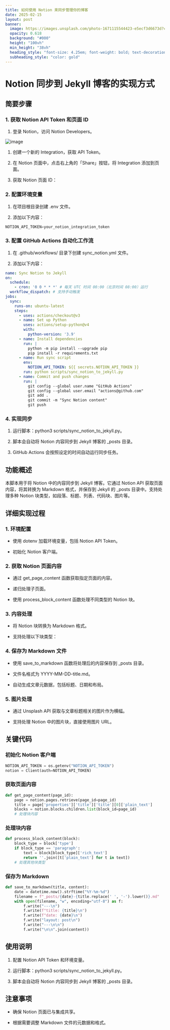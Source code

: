 ```yaml
---
title: 如何使用 Notion 来同步管理你的博客
date: 2025-02-15
layout: post
banner:
  image: https://images.unsplash.com/photo-1671115544423-e5ecf3d6673d?crop=entropy&cs=tinysrgb&fit=max&fm=jpg&ixid=M3w2OTIwMzJ8MHwxfHJhbmRvbXx8fHx8fHx8fDE3Mzk1OTM0NDd8&ixlib=rb-4.0.3&q=80&w=1080
  opacity: 0.618
  background: "#000"
  height: "100vh"
  min_height: "38vh"
  heading_style: "font-size: 4.25em; font-weight: bold; text-decoration: underline"
  subheading_style: "color: gold"
---
```


# Notion 同步到 Jekyll 博客的实现方式

## 简要步骤

### 1. 获取 Notion API Token 和页面 ID

1. 登录 Notion，访问 Notion Developers。

![image](https://prod-files-secure.s3.us-west-2.amazonaws.com/a7a0cc5a-89b9-4cda-8686-1fba0ca52f40/d19c1afe-dea5-4312-9333-786b0ba83054/image.png?X-Amz-Algorithm=AWS4-HMAC-SHA256&X-Amz-Content-Sha256=UNSIGNED-PAYLOAD&X-Amz-Credential=ASIAZI2LB466WSD7F2AQ%2F20250215%2Fus-west-2%2Fs3%2Faws4_request&X-Amz-Date=20250215T042407Z&X-Amz-Expires=3600&X-Amz-Security-Token=IQoJb3JpZ2luX2VjEBAaCXVzLXdlc3QtMiJGMEQCIA59Ids0OYfMWjx6QWaSRvLoDGvz5H2CpTi70rPZDUcTAiBsGywJYNbB%2B75Rm%2FL1oE%2BFlsCqmgGzJ%2FwYT4vre7UkgSr%2FAwg5EAAaDDYzNzQyMzE4MzgwNSIM%2BRfsBkJ6IClgpUoOKtwDTh0O0gktMgHUMGs7GTDMM5JNlrZmNKidTwV%2BzqFN%2FUtuci%2BNsiJ%2BYuLhwaZPdVqy6fYgjImxsFD5g0lA5yGokmsXMmL2qjlwpif6Ej8Bmg7fq4dGzV7sUFDfb3l7lTyvOT6FFveWVNwC9elz0gI2KryiaqplG5lzNzKnmNpkesRksfDRMJ1Jr8fTo4Rv6Z1EkW4TxcAZLdk7mLcaL4s%2B6naDGpCyLpK%2BOkoW3YTfT%2FZrzYn5MAMTPJMpLRmZ7g%2BKtinIk5L5h7ag7Owggz%2Fq0%2BIf%2FYjDEAhIW94nWgu9RC0IMN1o0wbcz2bKcGBH3bL%2F4GRTDj1KQNipHn%2BMnlPfHPa02alimWfAwxQfHX87crF0OfXHM0WshH4Fql%2FqkpUOczrVBudUIDLGWBIU32udjuQ8VSoIiYpp90xWs4QX2oImcofw1pmQu1sr4MnTPpbM2Nt61lACNnEESolllZJUzmxmtk6FZ3HwacHKb%2FHvJOaW1eR8pXNDzwCLqOywq%2F8JMw%2Bf0gcDLOxIQsbildthQ4bqUudw3jKJ%2BiarwPUjxQA8b1uqPa8IIp0zaoWqMIEBagK4JeYgBtehqydaj0J8dLgME5QlxGaaBpNOFDA6wa%2BpGmcFxtiv%2FOKG0CIwyrS%2FvQY6pgFctktfz%2BELuOBirUC8wEWGP%2BdcWce0slfiMU5oTy5Dgoy46pp2gWXaCL%2FPX4YnLaCeHjYLvlOFf1bPN9uKm7OcV6B4TDmrlVKsYTM64T2kUCfV0PJTRfxb4TxdrsHt0YcdIK%2Bp%2BmEw2udNatLnxQNpvrbmI92k0uqTGv7fHGc8Iu97VZvOwWHS%2BZn8%2BIf5%2FJEno6p16FSidh55LBJxEsG3IzmwoxmA&X-Amz-Signature=ff50658f3c6b5bf63909bafb48761c1c1650694fe643d3ff4dfee21145f60e5a&X-Amz-SignedHeaders=host&x-id=GetObject)

1. 创建一个新的 Integration，获取 API Token。

1. 在 Notion 页面中，点击右上角的「Share」按钮，将 Integration 添加到页面。

1. 获取 Notion 页面 ID：


### 2. 配置环境变量

1. 在项目根目录创建 .env 文件。

1. 添加以下内容：

```javascript
NOTION_API_TOKEN=your_notion_integration_token
```

### 3. 配置 GitHub Actions 自动化工作流

1. 在 .github/workflows/ 目录下创建 sync_notion.yml 文件。

1. 添加以下内容：

```yaml
name: Sync Notion to Jekyll
on:
  schedule:
    - cron: '0 0 * * *' # 每天 UTC 时间 00:00（北京时间 08:00）运行
  workflow_dispatch: # 支持手动触发
jobs:
  sync:
    runs-on: ubuntu-latest
    steps:
      - uses: actions/checkout@v3
      - name: Set up Python
        uses: actions/setup-python@v4
        with:
          python-version: '3.9'
      - name: Install dependencies
        run: |
          python -m pip install --upgrade pip
          pip install -r requirements.txt
      - name: Run sync script
        env:
          NOTION_API_TOKEN: ${{ secrets.NOTION_API_TOKEN }}
        run: python scripts/sync_notion_to_jekyll.py
      - name: Commit and push changes
        run: |
          git config --global user.name "GitHub Actions"
          git config --global user.email "actions@github.com"
          git add .
          git commit -m "Sync Notion content"
          git push
```

### 4. 实现同步

1. 运行脚本：python3 scripts/sync_notion_to_jekyll.py。

1. 脚本会自动将 Notion 内容同步到 Jekyll 博客的 _posts 目录。

1. GitHub Actions 会按照设定的时间自动运行同步任务。

## 功能概述

本脚本用于将 Notion 中的内容同步到 Jekyll 博客。它通过 Notion API 获取页面内容，将其转换为 Markdown 格式，并保存到 Jekyll 的 _posts 目录中。支持处理多种 Notion 块类型，如段落、标题、列表、代码块、图片等。

## 详细实现过程

### 1. 环境配置

- 使用 dotenv 加载环境变量，包括 Notion API Token。

- 初始化 Notion 客户端。

### 2. 获取 Notion 页面内容

- 通过 get_page_content 函数获取指定页面的内容。

- 递归处理子页面。

- 使用 process_block_content 函数处理不同类型的 Notion 块。

### 3. 内容处理

- 将 Notion 块转换为 Markdown 格式。

- 支持处理以下块类型：


### 4. 保存为 Markdown 文件

- 使用 save_to_markdown 函数将处理后的内容保存到 _posts 目录。

- 文件名格式为 YYYY-MM-DD-title.md。

- 自动生成文章元数据，包括标题、日期和布局。

### 5. 图片处理

- 通过 Unsplash API 获取与文章标题相关的图片作为横幅。

- 支持处理 Notion 中的图片块，直接使用图片 URL。

## 关键代码

### 初始化 Notion 客户端

```python
NOTION_API_TOKEN = os.getenv("NOTION_API_TOKEN")
notion = Client(auth=NOTION_API_TOKEN)
```

### 获取页面内容

```python
def get_page_content(page_id):
    page = notion.pages.retrieve(page_id=page_id)
    title = page['properties']['title']['title'][0]['plain_text']
    blocks = notion.blocks.children.list(block_id=page_id)
    # 处理块内容
```

### 处理块内容

```python
def process_block_content(block):
    block_type = block['type']
    if block_type == 'paragraph':
        text = block[block_type]['rich_text']
        return ''.join([t['plain_text'] for t in text])
    # 处理其他块类型
```

### 保存为 Markdown

```python
def save_to_markdown(title, content):
    date = datetime.now().strftime("%Y-%m-%d")
    filename = f"_posts/{date}-{title.replace(' ', '-').lower()}.md"
    with open(filename, "w", encoding="utf-8") as f:
        f.write("---\n")
        f.write(f"title: {title}\n")
        f.write(f"date: {date}\n")
        f.write("layout: post\n")
        f.write("---\n\n")
        f.write("\n\n".join(content))
```

## 使用说明

1. 配置 Notion API Token 和环境变量。

1. 运行脚本：python3 scripts/sync_notion_to_jekyll.py。

1. 脚本会自动将 Notion 内容同步到 Jekyll 博客的 _posts 目录。

## 注意事项

- 确保 Notion 页面已与集成共享。

- 根据需要调整 Markdown 文件的元数据和格式。